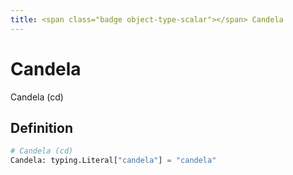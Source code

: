 ```yaml
---
title: <span class="badge object-type-scalar"></span> Candela
---
```

# <span class="badge object-type-scalar"></span> Candela

Candela (cd)

## Definition

```python
# Candela (cd)
Candela: typing.Literal["candela"] = "candela"
```
